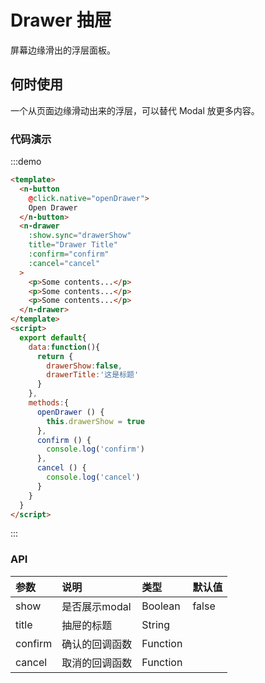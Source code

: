 # Drawer 抽屉

屏幕边缘滑出的浮层面板。

## 何时使用

一个从页面边缘滑动出来的浮层，可以替代 Modal 放更多内容。

### 代码演示
:::demo
```html
<template>
  <n-button 
    @click.native="openDrawer">
    Open Drawer
  </n-button>
  <n-drawer
    :show.sync="drawerShow"
    title="Drawer Title"
    :confirm="confirm"
    :cancel="cancel"
  >
    <p>Some contents...</p>
    <p>Some contents...</p>
    <p>Some contents...</p>
  </n-drawer>
</template>
<script>
  export default{
    data:function(){
      return {
        drawerShow:false,
        drawerTitle:'这是标题'
      }
    },
    methods:{
      openDrawer () {
        this.drawerShow = true
      },
      confirm () {
        console.log('confirm')
      },
      cancel () {
        console.log('cancel')
      }
    }
  }
</script>

```
:::

### API

| 参数 | 说明 | 类型 | 默认值 |
| :--- | :--- | :--- | :--- |
| show | 是否展示modal | Boolean | false |
| title | 抽屉的标题 | String |  |
| confirm    | 确认的回调函数 | Function     |  |
| cancel    | 取消的回调函数 | Function     |  |